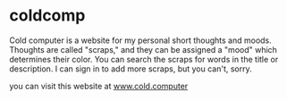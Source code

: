 # coldcomp
Cold computer is a website for my personal short thoughts and moods. Thoughts are called "scraps," and they can be assigned a "mood" which determines their color. You can search the scraps for words in the title or description. I can sign in to add more scraps, but you can't, sorry.

you can visit this website at www.cold.computer 
